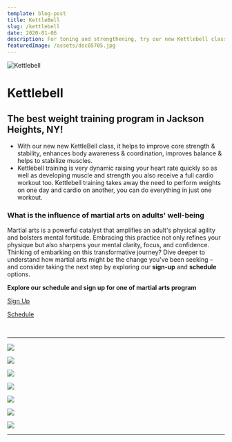 ```yaml
---
template: blog-post
title: KettleBell
slug: /kettlebell
date: 2020-01-06
description: For toning and strengthening, try our new Kettlebell class!
featuredImage: /assets/dsc05705.jpg
---
```


![Kettlebell](/assets/dsc05705.jpg "KettleBell")

# Kettlebell

## The best weight training program in Jackson Heights, NY!

* With our new new KettleBell class, it helps to improve core strength & stability, enhances body awareness & coordination, improves balance & helps to stabilize muscles.
* Kettlebell training is very dynamic raising your heart rate quickly so as well as developing muscle and strength you also receive a full cardio workout too. Kettlebell training takes away the need to perform weights on one day and cardio on another, you can do everything in just one workout.

### What is the influence of martial arts on adults' well-being

Martial arts is a powerful catalyst that amplifies an adult's physical agility and bolsters mental fortitude. Embracing this practice not only refines your physique but also sharpens your mental clarity, focus, and confidence. Thinking of embarking on this transformative journey? Dive deeper to understand how martial arts might be the change you've been seeking – and consider taking the next step by exploring our **sign-up** and **schedule** options.

**Explore our schedule and sign up for one of martial arts program**

[Sign Up](https://at-jiujitsu-nyc.gymdesk.com/signup)

[Schedule](https://at-jiujitsu-nyc.gymdesk.com/schedule)

<br>

- - -

![](/img/dsc06725.jpg)

![](/img/dsc06758.jpg)

![](/img/dsc06762.jpg)

![](/img/dsc06916.jpg)

![](/img/dsc06809.jpg)

![](/img/dsc06842.jpg)

![](/img/dsc06944.jpg)

- - -
